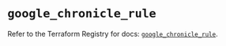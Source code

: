 # `google_chronicle_rule`

Refer to the Terraform Registry for docs: [`google_chronicle_rule`](https://registry.terraform.io/providers/hashicorp/google-beta/6.24.0/docs/resources/google_chronicle_rule).
